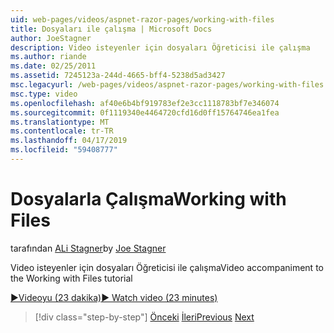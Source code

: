 ```yaml
---
uid: web-pages/videos/aspnet-razor-pages/working-with-files
title: Dosyaları ile çalışma | Microsoft Docs
author: JoeStagner
description: Video isteyenler için dosyaları Öğreticisi ile çalışma
ms.author: riande
ms.date: 02/25/2011
ms.assetid: 7245123a-244d-4665-bff4-5238d5ad3427
msc.legacyurl: /web-pages/videos/aspnet-razor-pages/working-with-files
msc.type: video
ms.openlocfilehash: af40e6b4bf919783ef2e3cc1118783bf7e346074
ms.sourcegitcommit: 0f1119340e4464720cfd16d0ff15764746ea1fea
ms.translationtype: MT
ms.contentlocale: tr-TR
ms.lasthandoff: 04/17/2019
ms.locfileid: "59408777"
---
```

# <a name="working-with-files"></a><span data-ttu-id="a0535-103">Dosyalarla Çalışma</span><span class="sxs-lookup"><span data-stu-id="a0535-103">Working with Files</span></span>

<span data-ttu-id="a0535-104">tarafından [ALi Stagner](https://github.com/JoeStagner)</span><span class="sxs-lookup"><span data-stu-id="a0535-104">by [Joe Stagner](https://github.com/JoeStagner)</span></span>

<span data-ttu-id="a0535-105">Video isteyenler için dosyaları Öğreticisi ile çalışma</span><span class="sxs-lookup"><span data-stu-id="a0535-105">Video accompaniment to the Working with Files tutorial</span></span>

[<span data-ttu-id="a0535-106">&#9654;Videoyu (23 dakika)</span><span class="sxs-lookup"><span data-stu-id="a0535-106">&#9654; Watch video (23 minutes)</span></span>](https://channel9.msdn.com/Blogs/ASP-NET-Site-Videos/working-with-files)

> [!div class="step-by-step"]
> <span data-ttu-id="a0535-107">[Önceki](displaying-data-in-a-chart-part-2.md)
> [İleri](working-with-images.md)</span><span class="sxs-lookup"><span data-stu-id="a0535-107">[Previous](displaying-data-in-a-chart-part-2.md)
[Next](working-with-images.md)</span></span>
